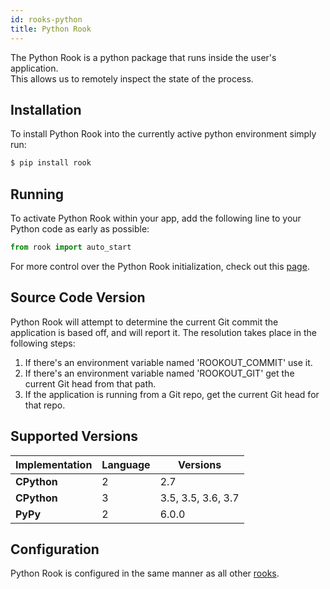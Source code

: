 ```yaml
---
id: rooks-python
title: Python Rook
---
```



The Python Rook is a python package that runs inside the user's application.  
This allows us to remotely inspect the state of the process.

## Installation

To install Python Rook into the currently active python environment simply run:
```bash
$ pip install rook
```

## Running

To activate Python Rook within your app, add the following line to your Python code as early as possible:
```python
from rook import auto_start
```

For more control over the Python Rook initialization, check out this [page](rooks-python_interface.md).

## Source Code Version

Python Rook will attempt to determine the current Git commit the application is based off, and will report it.
The resolution takes place in the following steps:
1. If there's an environment variable named 'ROOKOUT_COMMIT' use it.
1. If there's an environment variable named 'ROOKOUT_GIT' get the current Git head from that path.
1. If the application is running from a Git repo, get the current Git head for that repo.   

## Supported Versions

| Implementation     | Language   | Versions           |
| ------------------ | ---------- | ------------------ |
| **CPython**        | 2          | 2.7                |
| **CPython**        | 3          | 3.5, 3.5, 3.6, 3.7 |
| **PyPy**           | 2          | 6.0.0       |

## Configuration

Python Rook is configured in the same manner as all other [rooks](rooks-config.md).
